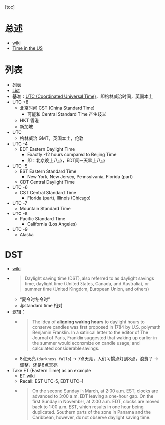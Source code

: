 [toc]
# 总述
- [wiki](https://zh.wikipedia.org/wiki/%E6%97%B6%E5%8C%BA)
- [Time in the US](https://en.wikipedia.org/wiki/Time_in_the_United_States)
# 列表
- [列表](https://zh.wikipedia.org/wiki/%E6%97%B6%E5%8C%BA%E5%88%97%E8%A1%A8)
- [List](https://en.wikipedia.org/wiki/List_of_UTC_offsets)
- 基准：[UTC (Coordinated Universal Time)](https://zh.wikipedia.org/zh-tw/%E5%8D%8F%E8%B0%83%E4%B8%96%E7%95%8C%E6%97%B6)，即格林威治时间，英国本土
- UTC +8
  - 北京时间 CST (China Standard Time)
    - 可能和 Central Standard Time 产生歧义
  - HKT 香港
  - 新加坡
- UTC
  - 格林威治 GMT，英国本土，伦敦
- UTC -4
  - EDT Eastern Daylight Time
    - Exactly -12 hours compared to Beijing Time
    - 即：北京晚上八点，EDT同一天早上八点
- UTC -5
  - EST Eastern Standard Time
    - New York, New Jersey, Pennsylvania, Florida (part)
  - CDT Central Daylight Time
- UTC -6
  - CST Central Standard Time
    - Florida (part), Illinois (Chicago)
- UTC -7
  - Mountain Standard Time
- UTC -8
  - Pacific Standard Time
    - California (Los Angeles)
- UTC -9
  - Alaska
# DST
- [wiki](https://en.wikipedia.org/wiki/Daylight_saving_time)
- > Daylight saving time (DST), also referred to as daylight savings time, daylight time (United States, Canada, and Australia), or summer time (United Kingdom, European Union, and others)
  - “夏令时冬令时”
  - 与standard time 相对
- 逻辑：
  - > The idea of **aligning waking hours** to daylight hours to conserve candles was first proposed in 1784 by U.S. polymath Benjamin Franklin. In a satirical letter to the editor of The Journal of Paris, Franklin suggested that waking up earlier in the summer would economize on candle usage; and calculated considerable savings.
  - 8点天亮 (`darkness falls`) -> 7点天亮，人们习惯点灯到8点，浪费？ -> 调整，还是8点天亮
- Take ET (Eastern Time) as an example
  - [ET wiki](https://en.wikipedia.org/wiki/Eastern_Time_Zone)
  - Recall: EST UTC-5, EDT UTC-4
  - > On the second Sunday in March, at 2:00 a.m. EST, clocks are advanced to 3:00 a.m. EDT leaving a one-hour gap. On the first Sunday in November, at 2:00 a.m. EDT, clocks are moved back to 1:00 a.m. EST, which results in one hour being duplicated. Southern parts of the zone in Panama and the Caribbean, however, do not observe daylight saving time.